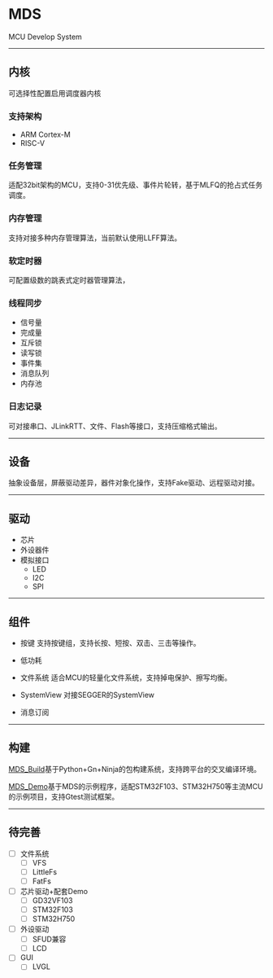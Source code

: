 # MDS
MCU Develop System

---

## 内核
可选择性配置启用调度器内核

### 支持架构
- ARM Cortex-M
- RISC-V

### 任务管理
适配32bit架构的MCU，支持0-31优先级、事件片轮转，基于MLFQ的抢占式任务调度。

### 内存管理
支持对接多种内存管理算法，当前默认使用LLFF算法。

### 软定时器
可配置级数的跳表式定时器管理算法，

### 线程同步
- 信号量
- 完成量
- 互斥锁
- 读写锁
- 事件集
- 消息队列
- 内存池

### 日志记录
可对接串口、JLinkRTT、文件、Flash等接口，支持压缩格式输出。

---

## 设备
抽象设备层，屏蔽驱动差异，器件对象化操作，支持Fake驱动、远程驱动对接。

---

## 驱动
- 芯片
- 外设器件
- 模拟接口
  - LED
  - I2C
  - SPI

---

## 组件
- 按键
支持按键组，支持长按、短按、双击、三击等操作。

- 低功耗


- 文件系统
适合MCU的轻量化文件系统，支持掉电保护、擦写均衡。

- SystemView
对接SEGGER的SystemView

- 消息订阅

---

## 构建
[MDS_Build](https://github.com/wpchom/mds_build)基于Python+Gn+Ninja的包构建系统，支持跨平台的交叉编译环境。

[MDS_Demo](https://github.com/wpchom/mds_demo)基于MDS的示例程序，适配STM32F103、STM32H750等主流MCU的示例项目，支持Gtest测试框架。


---

## 待完善
- [ ] 文件系统
  - [ ] VFS
  - [ ] LittleFs
  - [ ] FatFs
- [ ] 芯片驱动+配套Demo
  - [ ] GD32VF103
  - [ ] STM32F103
  - [ ] STM32H750
- [ ] 外设驱动
  - [ ] SFUD兼容
  - [ ] LCD
- [ ] GUI
  - [ ] LVGL
